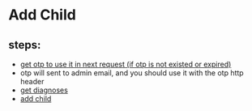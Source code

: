 # Add Child

## steps:

- [get otp to use it in next request (if otp is not existed or expired)](https://documenter.getpostman.com/view/12318086/2sA3Bt3pg1#7efa3ce6-4e19-4748-ae9f-af03d4e78d74)
- otp will sent to admin email, and you should use it with the otp http header
- [get diagnoses](https://documenter.getpostman.com/view/12318086/2sA3Bt3pg1#bad2b384-949f-4141-a30c-aebcc1b69a54)
- [add child](https://documenter.getpostman.com/view/12318086/2sA3Bt3pg1#f1da395e-7095-440e-9c5c-584575147c4d)